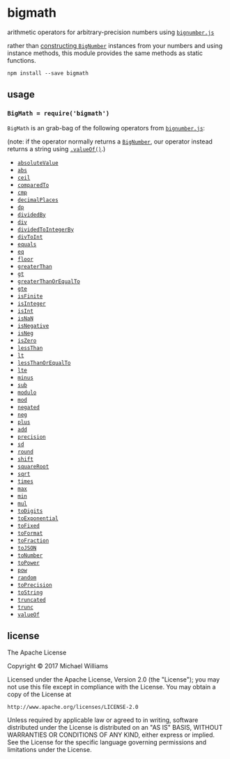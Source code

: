 # bigmath

arithmetic operators for arbitrary-precision numbers using [`bignumber.js`](https://mikemcl.github.io/bignumber.js/)

rather than [constructing `BigNumber`](https://mikemcl.github.io/bignumber.js/#bignumber) instances from your numbers and using instance methods, this module provides the same methods as static functions.

```shell
npm install --save bigmath
```

## usage

### `BigMath = require('bigmath')`

`BigMath` is an grab-bag of the following operators from [`bignumber.js`](https://mikemcl.github.io/bignumber.js/):

(note: if the operator normally returns a [`BigNumber`](https://mikemcl.github.io/bignumber.js/#bignumber), our operator instead returns a string using [`.valueOf()`](https://mikemcl.github.io/bignumber.js/#valueOf).)

- [`absoluteValue`](https://mikemcl.github.io/bignumber.js/#abs)
- [`abs`](https://mikemcl.github.io/bignumber.js/#abs)
- [`ceil`](https://mikemcl.github.io/bignumber.js/#ceil)
- [`comparedTo`](https://mikemcl.github.io/bignumber.js/#cmp)
- [`cmp`](https://mikemcl.github.io/bignumber.js/#cmp)
- [`decimalPlaces`](https://mikemcl.github.io/bignumber.js/#dp)
- [`dp`](https://mikemcl.github.io/bignumber.js/#dp)
- [`dividedBy`](https://mikemcl.github.io/bignumber.js/#div)
- [`div`](https://mikemcl.github.io/bignumber.js/#div)
- [`dividedToIntegerBy`](https://mikemcl.github.io/bignumber.js/#divInt)
- [`divToInt`](https://mikemcl.github.io/bignumber.js/#divInt)
- [`equals`](https://mikemcl.github.io/bignumber.js/#eq)
- [`eq`](https://mikemcl.github.io/bignumber.js/#eq)
- [`floor`](https://mikemcl.github.io/bignumber.js/#floor)
- [`greaterThan`](https://mikemcl.github.io/bignumber.js/#gt)
- [`gt`](https://mikemcl.github.io/bignumber.js/#gt)
- [`greaterThanOrEqualTo`](https://mikemcl.github.io/bignumber.js/#gte)
- [`gte`](https://mikemcl.github.io/bignumber.js/#gte)
- [`isFinite`](https://mikemcl.github.io/bignumber.js/#isF)
- [`isInteger`](https://mikemcl.github.io/bignumber.js/#isInt)
- [`isInt`](https://mikemcl.github.io/bignumber.js/#isInt)
- [`isNaN`](https://mikemcl.github.io/bignumber.js/#isNaN)
- [`isNegative`](https://mikemcl.github.io/bignumber.js/#isNeg)
- [`isNeg`](https://mikemcl.github.io/bignumber.js/#isNeg)
- [`isZero`](https://mikemcl.github.io/bignumber.js/#isZ)
- [`lessThan`](https://mikemcl.github.io/bignumber.js/#lt)
- [`lt`](https://mikemcl.github.io/bignumber.js/#lt)
- [`lessThanOrEqualTo`](https://mikemcl.github.io/bignumber.js/#lte)
- [`lte`](https://mikemcl.github.io/bignumber.js/#lte)
- [`minus`](https://mikemcl.github.io/bignumber.js/#minus)
- [`sub`](https://mikemcl.github.io/bignumber.js/#minus)
- [`modulo`](https://mikemcl.github.io/bignumber.js/#mod)
- [`mod`](https://mikemcl.github.io/bignumber.js/#mod)
- [`negated`](https://mikemcl.github.io/bignumber.js/#neg)
- [`neg`](https://mikemcl.github.io/bignumber.js/#neg)
- [`plus`](https://mikemcl.github.io/bignumber.js/#plus)
- [`add`](https://mikemcl.github.io/bignumber.js/#plus)
- [`precision`](https://mikemcl.github.io/bignumber.js/#sd)
- [`sd`](https://mikemcl.github.io/bignumber.js/#sd)
- [`round`](https://mikemcl.github.io/bignumber.js/#round)
- [`shift`](https://mikemcl.github.io/bignumber.js/#shift)
- [`squareRoot`](https://mikemcl.github.io/bignumber.js/#sqrt)
- [`sqrt`](https://mikemcl.github.io/bignumber.js/#sqrt)
- [`times`](https://mikemcl.github.io/bignumber.js/#times)
- [`max`](https://mikemcl.github.io/bignumber.js/#max)
- [`min`](https://mikemcl.github.io/bignumber.js/#min)
- [`mul`](https://mikemcl.github.io/bignumber.js/#times)
- [`toDigits`](https://mikemcl.github.io/bignumber.js/#toD)
- [`toExponential`](https://mikemcl.github.io/bignumber.js/#toE)
- [`toFixed`](https://mikemcl.github.io/bignumber.js/#toFix)
- [`toFormat`](https://mikemcl.github.io/bignumber.js/#toFor)
- [`toFraction`](https://mikemcl.github.io/bignumber.js/#toFr)
- [`toJSON`](https://mikemcl.github.io/bignumber.js/#toJSON)
- [`toNumber`](https://mikemcl.github.io/bignumber.js/#toN)
- [`toPower`](https://mikemcl.github.io/bignumber.js/#pow)
- [`pow`](https://mikemcl.github.io/bignumber.js/#pow)
- [`random`](https://mikemcl.github.io/bignumber.js/#random)
- [`toPrecision`](https://mikemcl.github.io/bignumber.js/#toP)
- [`toString`](https://mikemcl.github.io/bignumber.js/#toS)
- [`truncated`](https://mikemcl.github.io/bignumber.js/#trunc)
- [`trunc`](https://mikemcl.github.io/bignumber.js/#trunc)
- [`valueOf`](https://mikemcl.github.io/bignumber.js/#valueOf)

## license

The Apache License

Copyright &copy; 2017 Michael Williams

Licensed under the Apache License, Version 2.0 (the "License");
you may not use this file except in compliance with the License.
You may obtain a copy of the License at

    http://www.apache.org/licenses/LICENSE-2.0

Unless required by applicable law or agreed to in writing, software
distributed under the License is distributed on an "AS IS" BASIS,
WITHOUT WARRANTIES OR CONDITIONS OF ANY KIND, either express or implied.
See the License for the specific language governing permissions and
limitations under the License.
